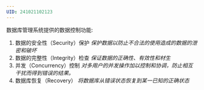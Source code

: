```yaml
---
UID: 241021102123
---
```

数据库管理系统提供的数据控制功能:
1. 数据的安全性（Security）保护
*保护数据以防止不合法的使用造成的数据的泄密和破坏*
2. 数据的完整性（Integrity）检查
*保证数据的正确性、有效性和材生*
3. 并发（Concurrency）控制
*对多用户的并发操作加以控制和协调，防止相互干扰而得到错误的结果。*
4. 数据库恢复（Recovery）
*将数据库从错误状态恢复到某一已知的正确状态*

